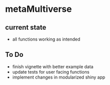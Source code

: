 # metaMultiverse

## current state
- all functions working as intended

## To Do
- finish vignette with better example data
- update tests for user facing functions
- implement changes in modularized shiny app

